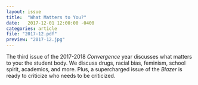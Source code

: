 ```yaml
---
layout: issue
title:  "What Matters to You?"
date:   2017-12-01 12:00:00 -0400
categories: article
file: "2017-12.pdf"
preview: "2017-12.jpg"
---
```


The third issue of the 2017-2018 *Convergence* year discusses what matters to you: the student body. We discuss drugs, racial bias, feminism, school spirit, academics, and more. Plus, a supercharged issue of the *Blazer* is ready to criticize who needs to be criticized.
